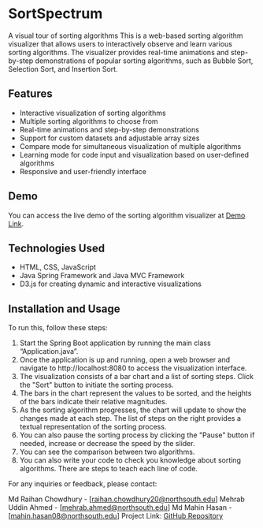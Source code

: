# SortSpectrum
A visual tour of sorting algorithms
This is a web-based sorting algorithm visualizer that allows users to interactively observe and learn various sorting algorithms. The visualizer provides real-time animations and step-by-step demonstrations of popular sorting algorithms, such as Bubble Sort, Selection Sort, and Insertion Sort.

## Features

- Interactive visualization of sorting algorithms
- Multiple sorting algorithms to choose from
- Real-time animations and step-by-step demonstrations
- Support for custom datasets and adjustable array sizes
- Compare mode for simultaneous visualization of multiple algorithms
- Learning mode for code input and visualization based on user-defined algorithms
- Responsive and user-friendly interface

## Demo

You can access the live demo of the sorting algorithm visualizer at [Demo Link](https://drive.google.com/file/d/1G8btrSBZb--beCeLIrKJyxvtvqDb_iF9/view?usp=sharing).

## Technologies Used

- HTML, CSS, JavaScript
- Java Spring Framework and Java MVC Framework
- D3.js for creating dynamic and interactive visualizations


## Installation and Usage

To run this, follow these steps:
1. Start the Spring Boot application by running the main class “Application.java”.
2. Once the application is up and running, open a web browser and navigate to http://localhost:8080 to access the visualization interface.
3. The visualization consists of a bar chart and a list of sorting steps. Click the "Sort" button to initiate the sorting process.
4. The bars in the chart represent the values to be sorted, and the heights of the bars indicate their relative magnitudes.
5. As the sorting algorithm progresses, the chart will update to show the changes made at each step. The list of steps on the right provides a textual representation of the sorting process.
6. You can also pause the sorting process by clicking the "Pause" button if needed, increase or decrease the speed by the slider.
7. You can see the comparison between two algorithms.
8. You can also write your code to check you knowledge about sorting algorithms. There are steps to teach each line of code.

For any inquiries or feedback, please contact:

Md Raihan Chowdhury - [raihan.chowdhury20@northsouth.edu]
Mehrab Uddin Ahmed - [mehrab.ahmed@northsouth.edu]
Md Mahin Hasan - [mahin.hasan08@northsouth.edu]
Project Link: [GitHub Repository](https://github.com/Raihan0227/SortSpectrum)

